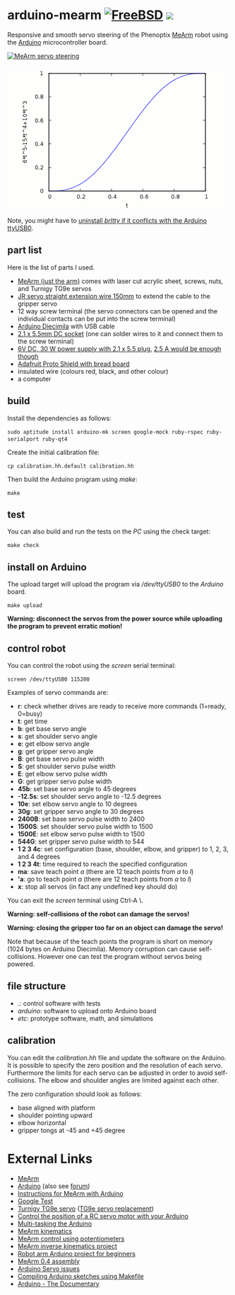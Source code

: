 # arduino-mearm [![FreeBSD](https://img.shields.io/badge/license-FreeBSD-red.png)](https://opensource.org/licenses/BSD-2-Clause) [![](https://img.shields.io/circleci/project/wedesoft/arduino-mearm/master.png)](https://circleci.com/gh/wedesoft/arduino-mearm)

Responsive and smooth servo steering of the Phenoptix [MeArm][1] robot using the [Arduino][2] microcontroller board.

[![MeArm servo steering](http://img.youtube.com/vi/bwe8nBm6TN8/0.jpg)](http://www.youtube.com/watch?v=bwe8nBm6TN8)

[![Polynomials for smooth motion profiles](etc/maxima/polynomial.png)](etc/polynomial.png)

Note, you might have to [uninstall *brltty* if it conflicts with the Arduino ttyUSB0][3].

## part list

Here is the list of parts I used.

* [MeArm (just the arm)](http://mearm.com/?variant=4765780037) comes with laser cut acrylic sheet, screws, nuts, and Turnigy TG9e servos
* [JR servo straight extension wire 150mm](http://www.amazon.co.uk/gp/product/B00P1716VO) to extend the cable to the gripper servo
* 12 way screw terminal (the servo connectors can be opened and the individual contacts can be put into the screw terminal)
* [Arduino Diecimila](https://www.arduino.cc/en/Main/ArduinoBoardDiecimila) with USB cable
* [2.1 x 5.5mm DC socket](http://www.maplin.co.uk/p/21-x-55mm-dc-socket-plastic-ft96e) (one can solder wires to it and connect them to the screw terminal)
* [6V DC, 30 W power supply with 2.1 x 5.5 plug](http://uk.rs-online.com/web/p/plug-in-power-supply/7424762/), [2.5 A would be enough though](http://mearm.com/collections/mearm/products/mearm-mains-power-supply-6v-2-5a)
* [Adafruit Proto Shield with bread board](https://www.adafruit.com/products/51)
* insulated wire (colours red, black, and other colour)
* a computer

## build

Install the dependencies as follows:

```
sudo aptitude install arduino-mk screen google-mock ruby-rspec ruby-serialport ruby-qt4
```

Create the initial calibration file:

```
cp calibration.hh.default calibration.hh
```

Then build the Arduino program using *make*:

```
make
```

## test

You can also build and run the tests on the *PC* using the check target:

```
make check
```

## install on Arduino

The upload target will upload the program via */dev/ttyUSB0* to the *Arduino* board.

```
make upload
```

**Warning: disconnect the servos from the power source while uploading the program to prevent erratic motion!**

## control robot

You can control the robot using the *screen* serial terminal:

```
screen /dev/ttyUSB0 115200
```

Examples of servo commands are:

* **r**: check whether drives are ready to receive more commands (1=ready, 0=busy)
* **t**: get time
* **b**: get base servo angle
* **s**: get shoulder servo angle
* **e**: get elbow servo angle
* **g**: get gripper servo angle
* **B**: get base servo pulse width
* **S**: get shoulder servo pulse width
* **E**: get elbow servo pulse width
* **G**: get gripper servo pulse width
* **45b**: set base servo angle to 45 degrees
* **-12.5s**: set shoulder servo angle to -12.5 degrees
* **10e**: set elbow servo angle to 10 degrees
* **30g**: set gripper servo angle to 30 degrees
* **2400B**: set base servo pulse width to 2400
* **1500S**: set shoulder servo pulse width to 1500
* **1500E**: set elbow servo pulse width to 1500
* **544G**: set gripper servo pulse width to 544
* **1 2 3 4c**: set configuration (base, shoulder, elbow, and gripper) to 1, 2, 3, and 4 degrees
* **1 2 3 4t**: time required to reach the specified configuration
* **ma**: save teach point *a* (there are 12 teach points from *a* to *l*)
* **'a**: go to teach point *a* (there are 12 teach points from *a* to *l*)
* **x**: stop all servos (in fact any undefined key should do)

You can exit the *screen* terminal using Ctrl-A \\.

**Warning: self-collisions of the robot can damage the servos!**

**Warning: closing the gripper too far on an object can damage the servo!**

Note that because of the teach points the program is short on memory (1024 bytes on Arduino Diecimila).
Memory corruption can cause self-collisions. However one can test the program without servos being powered.

## file structure

* *.*: control software with tests
* *arduino*: software to upload onto Arduino board
* *etc*: prototype software, math, and simulations

## calibration

You can edit the *calibration.hh* file and update the software on the Arduino.
It is possible to specify the zero position and the resolution of each servo.
Furthermore the limits for each servo can be adjusted in order to avoid self-collisions.
The elbow and shoulder angles are limited against each other.

The zero configuration should look as follows:
* base aligned with platform
* shoulder pointing upward
* elbow horizontal
* gripper tongs at -45 and +45 degree

# External Links

* [MeArm][1]
* [Arduino][2] (also see [forum][17])
* [Instructions for MeArm with Arduino][13]
* [Google Test][4]
* [Turnigy TG9e servo][5] ([TG9e servo replacement](http://www.amazon.co.uk/gp/product/B00V3F6LYU))
* [Control the position of a RC servo motor with your Arduino][6]
* [Multi-tasking the Arduino][7]
* [MeArm kinematics][8]
* [MeArm control using potentiometers][10]
* [MeArm inverse kinematics project][9]
* [Robot arm Arduino project for beginners][11]
* [MeArm 0.4 assembly][12]
* [Arduino Servo issues][13]
* [Compiling Arduino sketches using Makefile][16]
* [Arduino - The Documentary][18]

[1]: http://mearm.com/
[2]: https://www.arduino.cc/
[3]: http://www.ladyada.net/learn/arduino/lesson0-lin.html
[4]: https://code.google.com/p/googlemock/wiki/ForDummies
[5]: http://www.servodatabase.com/servo/turnigy/tg9e
[6]: https://www.arduino.cc/en/Tutorial/Knob
[7]: https://learn.adafruit.com/multi-tasking-the-arduino-part-1?view=all
[8]: http://bitofahack.com/post/1433701488
[9]: https://github.com/yorkhackspace/meArm
[10]: https://github.com/phenoptix/MeArm
[11]: http://lifehacker.com/build-a-kickass-robot-arm-the-perfect-arduino-project-1700643747
[12]: http://www.mathias-wilhelm.de/arduino/projects/phenoptix-mearm/
[13]: http://mearm.com/pages/instructions
[14]: http://www.double-oops.org/mini-blog/debuggingarduinoservoissues
[15]: http://forum.arduino.cc/index.php?topic=365050.0
[16]: http://hardwarefun.com/tutorials/compiling-arduino-sketches-using-makefile
[17]: http://forum.arduino.cc/
[18]: https://vimeo.com/18539129
